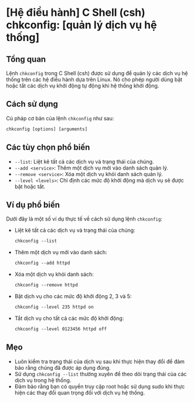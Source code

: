 # [Hệ điều hành] C Shell (csh) chkconfig: [quản lý dịch vụ hệ thống]

## Tổng quan
Lệnh `chkconfig` trong C Shell (csh) được sử dụng để quản lý các dịch vụ hệ thống trên các hệ điều hành dựa trên Linux. Nó cho phép người dùng bật hoặc tắt các dịch vụ khởi động tự động khi hệ thống khởi động.

## Cách sử dụng
Cú pháp cơ bản của lệnh `chkconfig` như sau:

```csh
chkconfig [options] [arguments]
```

## Các tùy chọn phổ biến
- `--list`: Liệt kê tất cả các dịch vụ và trạng thái của chúng.
- `--add <service>`: Thêm một dịch vụ mới vào danh sách quản lý.
- `--remove <service>`: Xóa một dịch vụ khỏi danh sách quản lý.
- `--level <levels>`: Chỉ định các mức độ khởi động mà dịch vụ sẽ được bật hoặc tắt.

## Ví dụ phổ biến
Dưới đây là một số ví dụ thực tế về cách sử dụng lệnh `chkconfig`:

- Liệt kê tất cả các dịch vụ và trạng thái của chúng:
  ```csh
  chkconfig --list
  ```

- Thêm một dịch vụ mới vào danh sách:
  ```csh
  chkconfig --add httpd
  ```

- Xóa một dịch vụ khỏi danh sách:
  ```csh
  chkconfig --remove httpd
  ```

- Bật dịch vụ cho các mức độ khởi động 2, 3 và 5:
  ```csh
  chkconfig --level 235 httpd on
  ```

- Tắt dịch vụ cho tất cả các mức độ khởi động:
  ```csh
  chkconfig --level 0123456 httpd off
  ```

## Mẹo
- Luôn kiểm tra trạng thái của dịch vụ sau khi thực hiện thay đổi để đảm bảo rằng chúng đã được áp dụng đúng.
- Sử dụng `chkconfig --list` thường xuyên để theo dõi trạng thái của các dịch vụ trong hệ thống.
- Đảm bảo rằng bạn có quyền truy cập root hoặc sử dụng sudo khi thực hiện các thay đổi quan trọng đối với dịch vụ hệ thống.